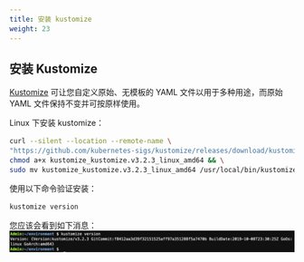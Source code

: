 ```yaml
---
title: 安装 kustomize
weight: 23
---
```


## 安装 Kustomize

[Kustomize](https://github.com/kubernetes-sigs/kustomize) 可让您自定义原始、无模板的 YAML 文件以用于多种用途，而原始 YAML 文件保持不变并可按原样使用。 

Linux 下安装 kustomize： 

```sh
curl --silent --location --remote-name \
"https://github.com/kubernetes-sigs/kustomize/releases/download/kustomize/v3.2.3/kustomize_kustomize.v3.2.3_linux_amd64" && \
chmod a+x kustomize_kustomize.v3.2.3_linux_amd64 && \
sudo mv kustomize_kustomize.v3.2.3_linux_amd64 /usr/local/bin/kustomize

```

使用以下命令验证安装：

```sh
kustomize version
```
您应该会看到如下消息： 
![kustomize version](/images/kustomize-version.png)